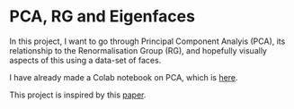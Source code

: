 # PCA, RG and Eigenfaces

In this project, I want to go through Principal Component Analyis (PCA), its relationship to the Renormalisation Group (RG), and hopefully visually aspects of this using a data-set of faces.

I have already made a Colab notebook on PCA, which is [here](https://colab.research.google.com/drive/1buuvuHPqJdeyk-tITETFGTHaL2W-zBzj).

This project is inspired by this [paper](https://arxiv.org/pdf/1610.09733.pdf). 